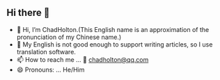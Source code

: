 ## Hi there 👋
- 👋 Hi, I’m ChadHolton.(This English name is an approximation of the pronunciation of my Chinese name.)
- 🤔 My English is not good enough to support writing articles, so I use translation software.
- 📫 How to reach me ... 📧 chadholton@qq.com
- 😄 Pronouns: ... He/Him
<!--
**phychi/phychi** is a ✨ _special_ ✨ repository because its `README.md` (this file) appears on your GitHub profile.

Here are some ideas to get you started:

- 🔭 I’m currently working on ...
- 🌱 I’m currently learning ...
- 👯 I’m looking to collaborate on ...
- 🤔 I’m looking for help with ...
- 💬 Ask me about ...
- 📫 How to reach me: ...
- 😄 Pronouns: ...
- ⚡ Fun fact: ...
-->
